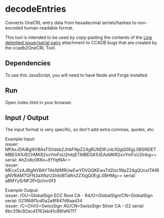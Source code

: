 # decodeEntries

Converts OneCRL entry data from hexadecimal serials/hashes to non-encoded human-readable format.    
      
This tool is intended to be used by copy-pasting the contents of the [Line delimited issuer/serial pairs](https://bug1868611.bmoattachments.org/attachment.cgi?id=9367288) attachment to CCADB bugs that are created by the ccadb2OneCRL Tool.     
 
## Dependencies
To use this JavaScript, you will need to have Node and Forge installed.

## Run
Open index.html in your browser. 

## Input / Output

The input format is very specific, so don't add extra commas, quotes, etc.     
     
Example Input:     
issuer: MFAxJDAiBgNVBAsTG0dsb2JhbFNpZ24gRUNDIFJvb3QgQ0EgLSBSNDETMBEGA1UEChMKR2xvYmFsU2lnbjETMBEGA1UEAxMKR2xvYmFsU2lnbg== serial: AhZo8c0KKo+EfYqtNA==     
issuer: MEcxCzAJBgNVBAYTAkNIMRUwEwYDVQQKEwxTd2lzc1NpZ24gQUcxITAfBgNVBAMTGFN3aXNzU2lnbiBTaWx2ZXIgQ0EgLSBHMg== serial: a8MYySrNF2PrQchvr0f3     
     
Example Output:     
issuer: /OU=GlobalSign ECC Root CA - R4/O=GlobalSign/CN=GlobalSign serial: 021668f1cd0a2a8f847d8aad34     
issuer: /C=CH/O=SwissSign AG/CN=SwissSign Silver CA - G2 serial: 6bc318c92acd1763eb41c86faf47f7     
     
     
